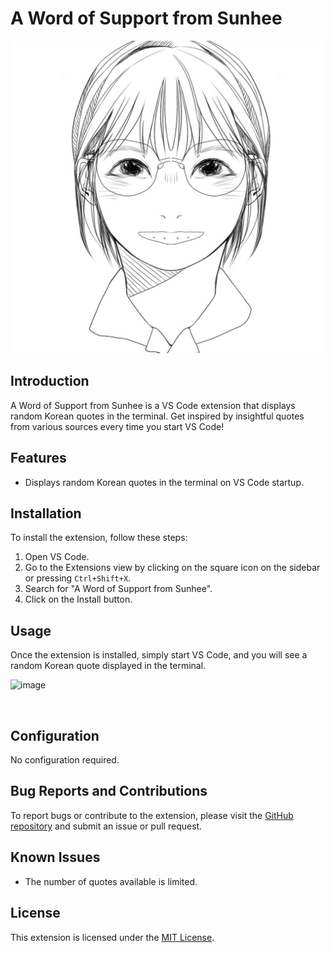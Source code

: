 # A Word of Support from Sunhee

![Extension Logo](</src/images/sunhee.jpg>)

## Introduction

A Word of Support from Sunhee is a VS Code extension that displays random Korean quotes in the terminal. Get inspired by insightful quotes from various sources every time you start VS Code!

## Features

- Displays random Korean quotes in the terminal on VS Code startup.

## Installation

To install the extension, follow these steps:
1. Open VS Code.
2. Go to the Extensions view by clicking on the square icon on the sidebar or pressing `Ctrl+Shift+X`.
3. Search for "A Word of Support from Sunhee".
4. Click on the Install button.

## Usage

Once the extension is installed, simply start VS Code, and you will see a random Korean quote displayed in the terminal.

![image](https://github.com/iris-starry/A-word-of-support-from-sunhee/assets/106311884/82c84a2d-aa14-46f7-8869-394d55372e12)

<br/>


## Configuration

No configuration required.

## Bug Reports and Contributions

To report bugs or contribute to the extension, please visit the [GitHub repository](<https://github.com/iris-starry/A-word-of-support-from-sunhee/edit/main/README.md>) and submit an issue or pull request.

## Known Issues

- The number of quotes available is limited.

## License

This extension is licensed under the [MIT License](LICENSE).
